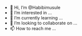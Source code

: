 - 👋 Hi, I’m @Habibimusule
- 👀 I’m interested in ...
- 🌱 I’m currently learning ...
- 💞️ I’m looking to collaborate on ...
- 📫 How to reach me ...

<!---
Habibimusule/Habibimusule is a ✨ special ✨ repository because its `README.md` (this file) appears on your GitHub profile.
You can click the Preview link to take a look at your changes.
--->

